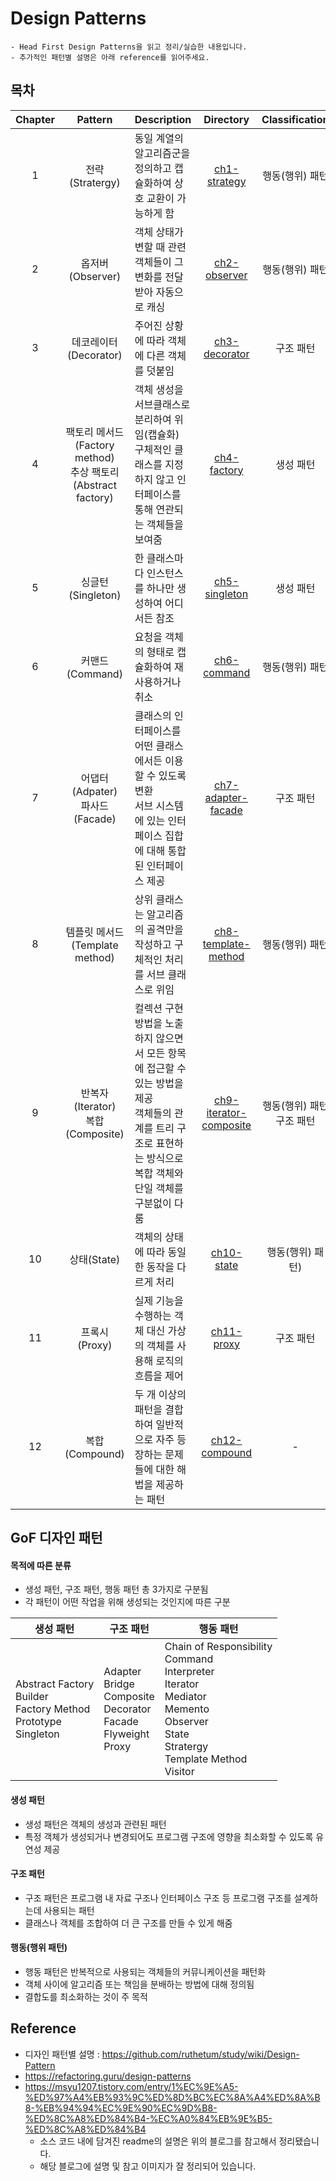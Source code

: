 # Design Patterns
```
- Head First Design Patterns을 읽고 정리/실습한 내용입니다.
- 추가적인 패턴별 설명은 아래 reference를 읽어주세요.
```

## 목차
| Chapter |                       Pattern                       | Description                                                                                    |                     Directory                      |   Classification   |
|:-------:|:---------------------------------------------------:|:-----------------------------------------------------------------------------------------------|:--------------------------------------------------:|:------------------:|
|    1    |                    전략(Stratergy)                    | 동일 계열의 알고리즘군을 정의하고 캡슐화하여 상호 교환이 가능하게 함                                                         |           [ch1-strategy](./ch1-strategy)           |     행동(행위) 패턴      |
|    2    |                    옵저버(Observer)                    | 객체 상태가 변할 때 관련 객체들이 그 변화를 전달받아 자동으로 캐싱                                                         |           [ch2-observer](./ch2-observer)           |     행동(행위) 패턴      |
|    3    |                  데코레이터(Decorator)                   | 주어진 상황에 따라 객체에 다른 객체를 덧붙임                                                                      |          [ch3-decorator](./ch3-decorator)          |       구조 패턴        |
|    4    | 팩토리 메서드(Factory method)<br>추상 팩토리(Abstract factory) | 객체 생성을 서브클래스로 분리하여 위임(캡슐화)<br>구체적인 클래스를 지정하지 않고 인터페이스를 통해 연관되는 객체들을 보여줌                        |            [ch4-factory](./ch4-factory)            |       생성 패턴        |
|    5    |                   싱글턴(Singleton)                    | 한 클래스마다 인스턴스를 하나만 생성하여 어디서든 참조                                                                 |          [ch5-singleton](./ch5-singleton)          |       생성 패턴        |
|    6    |                    커맨드(Command)                     | 요청을 객체의 형태로 캡슐화하여 재사용하거나 취소                                                                    |            [ch6-command](./ch6-command)            |     행동(행위) 패턴      | 
|    7    |             어댑터(Adpater)<br>파사드(Facade)             | 클래스의 인터페이스를 어떤 클래스에서든 이용할 수 있도록 변환<br>서브 시스템에 있는 인터페이스 집합에 대해 통합된 인터페이스 제공                     |     [ch7-adapter-facade](./ch7-adapter-facade)     |       구조 패턴        |
|    8    |              템플릿 메서드(Template method)               | 상위 클래스는 알고리즘의 골격만을 작성하고 구체적인 처리를 서브 클래스로 위임                                                    |    [ch8-template-method](./ch8-template-method)    |     행동(행위) 패턴      |
|    9    | 반복자(Iterator)<br>복합(Composite) | 컬렉션 구현 방법을 노출하지 않으면서 모든 항목에 접근할 수 있는 방법을 제공<br>객체들의 관계를 트리 구조로 표현하는 방식으로 복합 객체와 단일 객체를 구분없이 다룸 | [ch9-iterator-composite](./ch9-iterator-composite) | 행동(행위) 패턴<br>구조 패턴 |
|   10    | 상태(State) | 객체의 상태에 따라 동일한 동작을 다르게 처리                                                                      |            [ch10-state](./ch10-state)              | 행동(행위) 패턴) |
|   11    | 프록시(Proxy) | 실제 기능을 수행하는 객체 대신 가상의 객체를 사용해 로직의 흐름을 제어                                                       | [ch11-proxy](./ch11-proxy) | 구조 패턴 |
|   12    | 복합(Compound) | 두 개 이상의 패턴을 결합하여 일반적으로 자주 등장하는 문제들에 대한 해법을 제공하는 패턴  | [ch12-compound](./ch12-compound) | - |

## GoF 디자인 패턴
#### 목적에 따른 분류
- 생성 패턴, 구조 패턴, 행동 패턴 총 3가지로 구분됨
- 각 패턴이 어떤 작업을 위해 생성되는 것인지에 따른 구분

|생성 패턴|구조 패턴|행동 패턴|
|---|---|---|
|Abstract Factory<br>Builder<br>Factory Method<br>Prototype<br>Singleton|Adapter<br>Bridge<br>Composite<br>Decorator<br>Facade<br>Flyweight<br>Proxy|Chain of Responsibility<br>Command<br>Interpreter<br>Iterator<br>Mediator<br>Memento<br>Observer<br>State<br>Stratergy<br>Template Method<br>Visitor|

#### 생성 패턴
- 생성 패턴은 객체의 생성과 관련된 패턴
- 특정 객체가 생성되거나 변경되어도 프로그램 구조에 영향을 최소화할 수 있도록 유연성 제공

#### 구조 패턴
- 구조 패턴은 프로그램 내 자료 구조나 인터페이스 구조 등 프로그램 구조를 설계하는데 사용되는 패턴
- 클래스나 객체를 조합하여 더 큰 구조를 만들 수 있게 해줌

#### 행동(행위 패턴)
- 행동 패턴은 반복적으로 사용되는 객체들의 커뮤니케이션을 패턴화
- 객체 사이에 알고리즘 또는 책임을 분배하는 방법에 대해 정의됨
- 결합도를 최소화하는 것이 주 목적

## Reference
- 디자인 패턴별 설명 : https://github.com/ruthetum/study/wiki/Design-Pattern
- https://refactoring.guru/design-patterns
- https://msyu1207.tistory.com/entry/1%EC%9E%A5-%ED%97%A4%EB%93%9C%ED%8D%BC%EC%8A%A4%ED%8A%B8-%EB%94%94%EC%9E%90%EC%9D%B8-%ED%8C%A8%ED%84%B4-%EC%A0%84%EB%9E%B5-%ED%8C%A8%ED%84%B4
  - 소스 코드 내에 담겨진 readme의 설명은 위의 블로그를 참고해서 정리됐습니다.
  - 해당 블로그에 설명 및 참고 이미지가 잘 정리되어 있습니다.